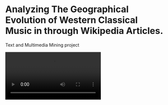 # Analyzing The Geographical Evolution of Western Classical Music in through Wikipedia Articles.
Text and Multimedia Mining project

![](map_animation.mp4)
